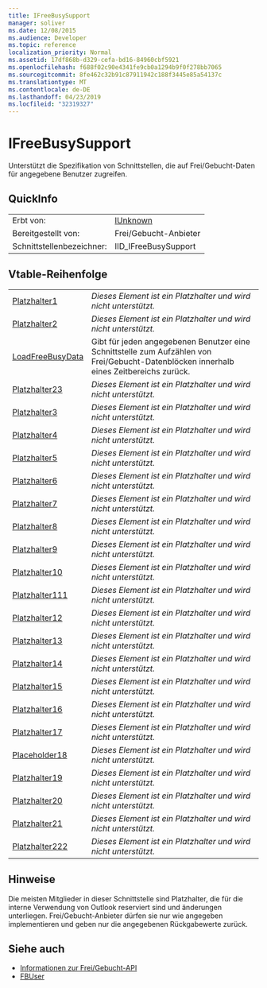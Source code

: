```yaml
---
title: IFreeBusySupport
manager: soliver
ms.date: 12/08/2015
ms.audience: Developer
ms.topic: reference
localization_priority: Normal
ms.assetid: 17df868b-d329-cefa-bd16-84960cbf5921
ms.openlocfilehash: f688f02c90e4341fe9cb0a1294b9f0f278bb7065
ms.sourcegitcommit: 8fe462c32b91c87911942c188f3445e85a54137c
ms.translationtype: MT
ms.contentlocale: de-DE
ms.lasthandoff: 04/23/2019
ms.locfileid: "32319327"
---
```

# <a name="ifreebusysupport"></a>IFreeBusySupport

Unterstützt die Spezifikation von Schnittstellen, die auf Frei/Gebucht-Daten für angegebene Benutzer zugreifen. 
  
## <a name="quick-info"></a>QuickInfo

|||
|:-----|:-----|
|Erbt von:  <br/> |[IUnknown](https://msdn.microsoft.com/library/33f1d79a-33fc-4ce5-a372-e08bda378332%28Office.15%29.aspx) <br/> |
|Bereitgestellt von:  <br/> |Frei/Gebucht-Anbieter  <br/> |
|Schnittstellenbezeichner:  <br/> |IID_IFreeBusySupport  <br/> |
   
## <a name="vtable-order"></a>Vtable-Reihenfolge

|||
|:-----|:-----|
|[Platzhalter1](ifreebusysupport-placeholder1.md) <br/> | *Dieses Element ist ein Platzhalter und wird nicht unterstützt.*  <br/> |
|[Platzhalter2](ifreebusysupport-placeholder2.md) <br/> | *Dieses Element ist ein Platzhalter und wird nicht unterstützt.*  <br/> |
|[LoadFreeBusyData](ifreebusysupport-loadfreebusydata.md) <br/> |Gibt für jeden angegebenen Benutzer eine Schnittstelle zum Aufzählen von Frei/Gebucht-Datenblöcken innerhalb eines Zeitbereichs zurück.  <br/> |
|[Platzhalter23](ifreebusysupport-placeholder23.md) <br/> | *Dieses Element ist ein Platzhalter und wird nicht unterstützt.*  <br/> |
|[Platzhalter3](ifreebusysupport-placeholder3.md) <br/> | *Dieses Element ist ein Platzhalter und wird nicht unterstützt.*  <br/> |
|[Platzhalter4](ifreebusysupport-placeholder4.md) <br/> | *Dieses Element ist ein Platzhalter und wird nicht unterstützt.*  <br/> |
|[Platzhalter5](ifreebusysupport-placeholder5.md) <br/> | *Dieses Element ist ein Platzhalter und wird nicht unterstützt.*  <br/> |
|[Platzhalter6](ifreebusysupport-placeholder6.md) <br/> | *Dieses Element ist ein Platzhalter und wird nicht unterstützt.*  <br/> |
|[Platzhalter7](ifreebusysupport-placeholder7.md) <br/> | *Dieses Element ist ein Platzhalter und wird nicht unterstützt.*  <br/> |
|[Platzhalter8](ifreebusysupport-placeholder8.md) <br/> | *Dieses Element ist ein Platzhalter und wird nicht unterstützt.*  <br/> |
|[Platzhalter9](ifreebusysupport-placeholder9.md) <br/> | *Dieses Element ist ein Platzhalter und wird nicht unterstützt.*  <br/> |
|[Platzhalter10](ifreebusysupport-placeholder10.md) <br/> | *Dieses Element ist ein Platzhalter und wird nicht unterstützt.*  <br/> |
|[Platzhalter111](ifreebusysupport-placeholder11.md) <br/> | *Dieses Element ist ein Platzhalter und wird nicht unterstützt.*  <br/> |
|[Platzhalter12](ifreebusysupport-placeholder12.md) <br/> | *Dieses Element ist ein Platzhalter und wird nicht unterstützt.*  <br/> |
|[Platzhalter13](ifreebusysupport-placeholder13.md) <br/> | *Dieses Element ist ein Platzhalter und wird nicht unterstützt.*  <br/> |
|[Platzhalter14](ifreebusysupport-placeholder14.md) <br/> | *Dieses Element ist ein Platzhalter und wird nicht unterstützt.*  <br/> |
|[Platzhalter15](ifreebusysupport-placeholder15.md) <br/> | *Dieses Element ist ein Platzhalter und wird nicht unterstützt.*  <br/> |
|[Platzhalter16](ifreebusysupport-placeholder16.md) <br/> | *Dieses Element ist ein Platzhalter und wird nicht unterstützt.*  <br/> |
|[Platzhalter17](ifreebusysupport-placeholder17.md) <br/> | *Dieses Element ist ein Platzhalter und wird nicht unterstützt.*  <br/> |
|[Placeholder18](ifreebusysupport-placeholder18.md) <br/> | *Dieses Element ist ein Platzhalter und wird nicht unterstützt.*  <br/> |
|[Platzhalter19](ifreebusysupport-placeholder19.md) <br/> | *Dieses Element ist ein Platzhalter und wird nicht unterstützt.*  <br/> |
|[Platzhalter20](ifreebusysupport-placeholder20.md) <br/> | *Dieses Element ist ein Platzhalter und wird nicht unterstützt.*  <br/> |
|[Platzhalter21](ifreebusysupport-placeholder21.md) <br/> | *Dieses Element ist ein Platzhalter und wird nicht unterstützt.*  <br/> |
|[Platzhalter222](ifreebusysupport-placeholder22.md) <br/> | *Dieses Element ist ein Platzhalter und wird nicht unterstützt.*  <br/> |
   
## <a name="remarks"></a>Hinweise

Die meisten Mitglieder in dieser Schnittstelle sind Platzhalter, die für die interne Verwendung von Outlook reserviert sind und änderungen unterliegen. Frei/Gebucht-Anbieter dürfen sie nur wie angegeben implementieren und geben nur die angegebenen Rückgabewerte zurück.
  
## <a name="see-also"></a>Siehe auch

- [Informationen zur Frei/Gebucht-API](about-the-free-busy-api.md)
- [FBUser](fbuser.md)


